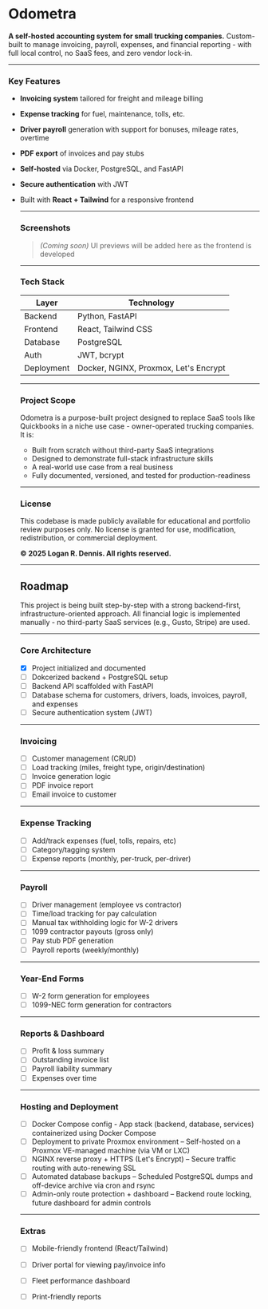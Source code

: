 # Odometra

**A self-hosted accounting system for small trucking companies.**  Custom-built to manage invoicing, payroll, expenses, and financial reporting - with full local control, no SaaS fees, and zero vendor lock-in.

---

### Key Features

- **Invoicing system** tailored for freight and mileage billing
- **Expense tracking** for fuel, maintenance, tolls, etc.
- **Driver payroll** generation with support for bonuses, mileage rates, overtime
- **PDF export** of invoices and pay stubs
- **Self-hosted** via Docker, PostgreSQL, and FastAPI
- **Secure authentication** with JWT
- Built with **React + Tailwind** for a responsive frontend

  ---

  ### Screenshots

  > *(Coming soon)*
  UI previews will be added here as the frontend is developed

  ---

  ### Tech Stack

  | Layer | Technology |
  |-------|------------|
  | Backend | Python, FastAPI |
  | Frontend | React, Tailwind CSS |
  | Database | PostgreSQL |
  | Auth | JWT, bcrypt |
  | Deployment | Docker, NGINX, Proxmox, Let's Encrypt |

  ---

  ### Project Scope

  Odometra is a purpose-built project designed to replace SaaS tools like Quickbooks in a niche use case - owner-operated trucking companies.  It is:

  - Built from scratch without third-party SaaS integrations
  - Designed to demonstrate full-stack infrastructure skills
  - A real-world use case from a real business
  - Fully documented, versioned, and tested for production-readiness
 
  ---

  ### License

  This codebase is made publicly available for educational and portfolio review purposes only.  No license is granted for use, modification, redistribution, or commercial deployment.

  **© 2025 Logan R. Dennis.  All rights reserved.**

  ---

  ## Roadmap

  This project is being built step-by-step with a strong backend-first, infrastructure-oriented approach.  All financial logic is implemented manually - no third-party SaaS services (e.g., Gusto, Stripe) are used.

  ---

  ### Core Architecture
  - [x] Project initialized and documented
  - [ ] Dokcerized backend + PostgreSQL setup
  - [ ] Backend API scaffolded with FastAPI
  - [ ] Database schema for customers, drivers, loads, invoices, payroll, and expenses
  - [ ] Secure authentication system (JWT)
 
  ---

  ### Invoicing
  - [ ] Customer management (CRUD)
  - [ ] Load tracking (miles, freight type, origin/destination)
  - [ ] Invoice generation logic
  - [ ] PDF invoice report
  - [ ] Email invoice to customer
 
  ---

  ### Expense Tracking
  - [ ] Add/track expenses (fuel, tolls, repairs, etc)
  - [ ] Category/tagging system
  - [ ] Expense reports (monthly, per-truck, per-driver)

  ---

  ### Payroll
  - [ ] Driver management (employee vs contractor)
  - [ ] Time/load tracking for pay calculation
  - [ ] Manual tax withholding logic for W-2 drivers
  - [ ] 1099 contractor payouts (gross only)
  - [ ] Pay stub PDF generation
  - [ ] Payroll reports (weekly/monthly)

  ---

  ### Year-End Forms
  - [ ] W-2 form generation for employees
  - [ ] 1099-NEC form generation for contractors
 
  ---

  ### Reports & Dashboard
  - [ ] Profit & loss summary
  - [ ] Outstanding invoice list
  - [ ] Payroll liability summary
  - [ ] Expenses over time

  ---

  ### Hosting and Deployment
  - [ ] Docker Compose config - App stack (backend, database, services) containerized using Docker Compose
  - [ ] Deployment to private Proxmox environment – Self-hosted on a Proxmox VE-managed machine (via VM or LXC)
  - [ ] NGINX reverse proxy + HTTPS (Let's Encrypt) – Secure traffic routing with auto-renewing SSL
  - [ ] Automated database backups – Scheduled PostgreSQL dumps and off-device archive via cron and rsync
  - [ ] Admin-only route protection + dashboard – Backend route locking, future dashboard for admin controls

  ---

  ### Extras
  - [ ] Mobile-friendly frontend (React/Tailwind)
  - [ ] Driver portal for viewing pay/invoice info
  - [ ] Fleet performance dashboard
  - [ ] Print-friendly reports

  
